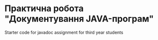 # Практична робота "Документування JAVA-програм"
Starter code for javadoc assignment for third year students

